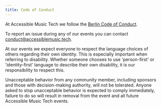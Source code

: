 ```yaml
---
title: Code of Conduct
---
```


At Accessible Music Tech we follow the [Berlin Code of Conduct](https://berlincodeofconduct.org/).

To report an issue during any of our events you can contact [conduct@accessiblemusic.tech](mailto:conduct@accessiblemusic.tech). 

At our events we expect everyone to respect the language choices of others regarding their own identity. This is especially important when referring to disability. Whether someone chooses to use 'person-first' or 'identity-first' language to describe their own disability, it is our responsibility to respect this.

Unacceptable behavior from any community member, including sponsors and those with decision-making authority, will not be tolerated. Anyone asked to stop unacceptable behavior is expected to comply immediately, failure to do so will result in removal from the event and all future Accessible Music Tech events.